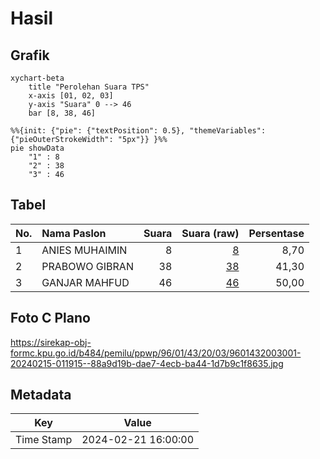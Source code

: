 # Hasil

## Grafik

```mermaid
xychart-beta
    title "Perolehan Suara TPS"
    x-axis [01, 02, 03]
    y-axis "Suara" 0 --> 46
    bar [8, 38, 46]
```

```mermaid
%%{init: {"pie": {"textPosition": 0.5}, "themeVariables": {"pieOuterStrokeWidth": "5px"}} }%%
pie showData
    "1" : 8
    "2" : 38
    "3" : 46
```

## Tabel

| No. | Nama Paslon    | Suara | Suara (raw) | Persentase |
|:--- |:-------------- | -----:| -----------:| ----------:|
| 1   | ANIES MUHAIMIN | 8     | [8][p-1]    | 8,70       |
| 2   | PRABOWO GIBRAN | 38    | [38][p-2]   | 41,30      |
| 3   | GANJAR MAHFUD  | 46    | [46][p-3]   | 50,00      |


[p-1]: https://github.com/gigit-pemilu/pemilu-2024-96-papua-barat-daya/blob/main/pilpres/hitung-suara/sub/96-papua-barat-daya/sub/01-sorong/sub/43-sorong/sub/2003-kabanmolo/sub/001-tps/sub/paslon-1.txt
[p-2]: https://github.com/gigit-pemilu/pemilu-2024-96-papua-barat-daya/blob/main/pilpres/hitung-suara/sub/96-papua-barat-daya/sub/01-sorong/sub/43-sorong/sub/2003-kabanmolo/sub/001-tps/sub/paslon-2.txt
[p-3]: https://github.com/gigit-pemilu/pemilu-2024-96-papua-barat-daya/blob/main/pilpres/hitung-suara/sub/96-papua-barat-daya/sub/01-sorong/sub/43-sorong/sub/2003-kabanmolo/sub/001-tps/sub/paslon-3.txt

## Foto C Plano

https://sirekap-obj-formc.kpu.go.id/b484/pemilu/ppwp/96/01/43/20/03/9601432003001-20240215-011915--88a9d19b-dae7-4ecb-ba44-1d7b9c1f8635.jpg


## Metadata

| Key        | Value               |
| ---------- | ------------------- |
| Time Stamp | 2024-02-21 16:00:00 |



